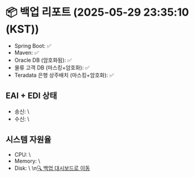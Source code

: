 # 📦 백업 리포트 (2025-05-29 23:35:10 (KST))
- Spring Boot: ✅
- Maven: ✅
- Oracle DB (암호화됨): ✅
- 물류 고객 DB (마스킹+암호화): ✅
- Teradata 은행 상주배치 (마스킹+암호화): ✅
## EAI + EDI 상태
- 송신: \\
- 수신: \\
## 시스템 자원율
- CPU: \\
- Memory: \\
- Disk: \\
\n[🔍 백업 대시보드로 이동](../index.html)
